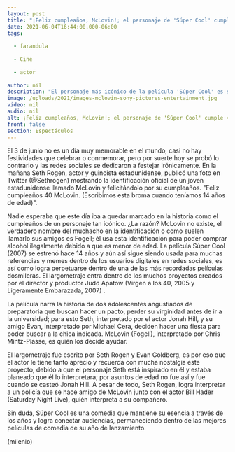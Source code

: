 ```yaml
---
layout: post
title: "¡Feliz cumpleaños, McLovin!; el personaje de 'Súper Cool' cumple 40 años"
date: 2021-06-04T16:44:00.000-06:00
tags:
  
  - farandula
  
  - Cine
  
  - actor
  
author: nil
description: "El personaje más icónico de la película 'Súper Cool' es sin duda McLovin, quien logró salirse con la suya gracias a una identificación falsa y se volvió el más recordado del largometraje. "
image: /uploads/2021/images-mclovin-sony-pictures-entertainment.jpg
video: nil
audio: nil
alt: ¡Feliz cumpleaños, McLovin!; el personaje de 'Súper Cool' cumple 40 años
front: false
section: Espectáculos
---
```


El 3 de junio no es un día muy memorable en el mundo, casi no hay festividades que celebrar o conmemorar, pero por suerte hoy se probó lo contrario y las redes sociales se dedicaron a festejar irónicamente. En la mañana Seth Rogen, actor y guinoista estadunidense, publicó una foto en Twitter (@Sethrogen) mostrando la identificación oficial de un joven estadunidense llamado McLovin y felicitándolo por su cumpleaños. "Feliz cumpleaños 40 McLovin. (Escribimos esta broma cuando teníamos 14 años de edad)". 

Nadie esperaba que este día iba a quedar marcado en la historia como el cumpleaños de un personaje tan icónico. ¿La razón? McLovin no existe, el verdadero nombre del muchacho en la identificación o como suelen llamarlo sus amigos es Fogell; él usa esta identificación para poder comprar alcohol ilegalmente debido a que es menor de edad. La película Súper Cool (2007) se estrenó hace 14 años y aún así sigue siendo usada para muchas referencias y memes dentro de los usuarios digitales en redes sociales, es así como logra perpetuarse dentro de una de las más recordadas películas dosmileras. El largometraje entra dentro de los muchos proyectos creados por el director y productor Judd Apatow (Virgen a los 40, 2005 y Ligeramente Embarazada, 2007) . 

La película narra la historia de dos adolescentes angustiados de preparatoria que buscan hacer un pacto, perder su virginidad antes de ir a la universidad; para esto Seth, interpretado por el actor Jonah Hill, y su amigo Evan, interpretado por Michael Cera, deciden hacer una fiesta para poder buscar a la chica indicada. McLovin (Fogell), interpretado por Chris Mintz-Plasse, es quién los decide ayudar. 

El largometraje fue escrito por Seth Rogen y Evan Goldberg, es por eso que el actor le tiene tanto aprecio y recuerda con mucha nostalgia este proyecto, debido a que el personaje Seth está inspirado en él y estaba planeado que él lo interpretara; por asuntos de edad no fue así y fue cuando se casteó Jonah Hill. A pesar de todo, Seth Rogen, logra interpretar a un policía que se hace amigo de McLovin junto con el actor Bill Hader (Saturday Night Live), quién interpreta a su compañero. 

Sin duda, Súper Cool es una comedia que mantiene su esencia a través de los años y logra conectar audiencias, permaneciendo dentro de las mejores películas de comedia de su año de lanzamiento. 

(milenio)